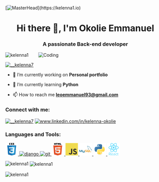 [![MasterHead](https://1.bp.blogspot.com/-7A4WynwLsM...)](https://kelenna1.io)
<h1 align="center">Hi there 👋, I'm Okolie Emmanuel</h1>
<h3 align="center">A passionate Back-end developer</h3>
<img align="right" alt="Coding" width="400" src="https://media.licdn.com/dms/image/v2/D4E12AQF_GQBPe3v4PA/article-cover_image-shrink_600_2000/article-cover_image-shrink_600_2000/0/1712068145310?e=2147483647&v=beta&t=YaCB87ukopRysA4thCQBpz0Ti-mzgAy-R0QFlKK_-vg">

<p align="left"> <img src="https://komarev.com/ghpvc/?username=kelenna1&label=Profile%20views&color=0e75b6&style=flat" alt="kelenna1" /> </p>

<p align="left"> <a href="https://twitter.com/__kelenna7" target="blank"><img src="https://img.shields.io/twitter/follow/__kelenna7?logo=twitter&style=for-the-badge" alt="__kelenna7" /></a> </p>

- 🔭 I’m currently working on **Personal portfolio**

- 🌱 I’m currently learning **Python**

- 📫 How to reach me **leoemmanuel93@gmail.com**

<h3 align="left">Connect with me:</h3>
<p align="left">
<a href="https://twitter.com/__kelenna7" target="blank"><img align="center" src="https://raw.githubusercontent.com/rahuldkjain/github-profile-readme-generator/master/src/images/icons/Social/twitter.svg" alt="__kelenna7" height="30" width="40" /></a>
<a href="https://linkedin.com/in/www.linkedin.com/in/kelenna-okolie" target="blank"><img align="center" src="https://raw.githubusercontent.com/rahuldkjain/github-profile-readme-generator/master/src/images/icons/Social/linked-in-alt.svg" alt="www.linkedin.com/in/kelenna-okolie" height="30" width="40" /></a>
</p>

<h3 align="left">Languages and Tools:</h3>
<p align="left"> <a href="https://www.w3schools.com/css/" target="_blank" rel="noreferrer"> <img src="https://raw.githubusercontent.com/devicons/devicon/master/icons/css3/css3-original-wordmark.svg" alt="css3" width="40" height="40"/> </a> <a href="https://www.djangoproject.com/" target="_blank" rel="noreferrer"> <img src="https://cdn.worldvectorlogo.com/logos/django.svg" alt="django" width="40" height="40"/> </a> <a href="https://git-scm.com/" target="_blank" rel="noreferrer"> <img src="https://www.vectorlogo.zone/logos/git-scm/git-scm-icon.svg" alt="git" width="40" height="40"/> </a> <a href="https://www.w3.org/html/" target="_blank" rel="noreferrer"> <img src="https://raw.githubusercontent.com/devicons/devicon/master/icons/html5/html5-original-wordmark.svg" alt="html5" width="40" height="40"/> </a> <a href="https://developer.mozilla.org/en-US/docs/Web/JavaScript" target="_blank" rel="noreferrer"> <img src="https://raw.githubusercontent.com/devicons/devicon/master/icons/javascript/javascript-original.svg" alt="javascript" width="40" height="40"/> </a> <a href="https://www.mysql.com/" target="_blank" rel="noreferrer"> <img src="https://raw.githubusercontent.com/devicons/devicon/master/icons/mysql/mysql-original-wordmark.svg" alt="mysql" width="40" height="40"/> </a> <a href="https://www.python.org" target="_blank" rel="noreferrer"> <img src="https://raw.githubusercontent.com/devicons/devicon/master/icons/python/python-original.svg" alt="python" width="40" height="40"/> </a> <a href="https://reactjs.org/" target="_blank" rel="noreferrer"> <img src="https://raw.githubusercontent.com/devicons/devicon/master/icons/react/react-original-wordmark.svg" alt="react" width="40" height="40"/> </a> </p>

<p><img align="left" src="https://github-readme-stats.vercel.app/api/top-langs?username=kelenna1&show_icons=true&locale=en&layout=compact" alt="kelenna1" /></p>

<p>&nbsp;<img align="center" src="https://github-readme-stats.vercel.app/api?username=kelenna1&show_icons=true&locale=en" alt="kelenna1" /></p>

<p><img align="center" src="https://github-readme-streak-stats.herokuapp.com/?user=kelenna1&" alt="kelenna1" /></p>
